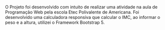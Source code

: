 O Projeto foi desenvolvido com intuito de realizar uma atividade na aula de Programação Web pela escola Etec Polivalente de Americana. 
Foi desenvolvido uma calculadora responsiva que calcular o IMC, ao informar o peso e a altura, utilizei o Framework Bootstrap 5.
